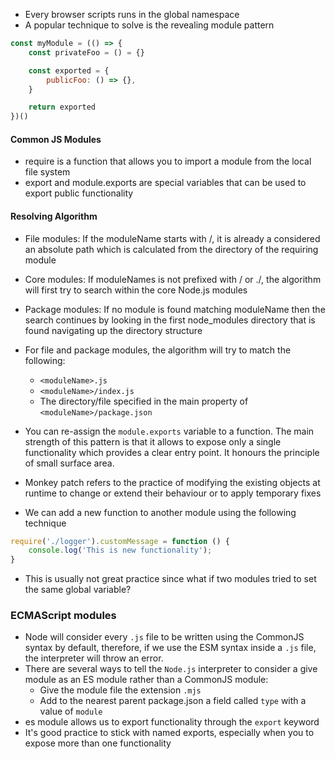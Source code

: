 - Every browser scripts runs in the global namespace
- A popular technique to solve is the revealing module pattern
```javascript
const myModule = (() => {
	const privateFoo = () = {}

	const exported = {
		publicFoo: () => {},
	}

	return exported
})()
```

#### Common JS Modules
- require is a function that allows you to import a module from the local file system
- export and module.exports are special variables that can be used to export public functionality

#### Resolving Algorithm
- File modules: If the moduleName starts with /, it is already a considered an absolute path which is calculated from the directory of the requiring module
- Core modules: If moduleNames is not prefixed with / or ./, the algorithm will first try to search within the core Node.js modules
- Package modules: If no module is found matching moduleName then the search continues by looking in the first node_modules directory that is found navigating up the directory structure
- For file and package modules, the algorithm will try to match the following:
	- `<moduleName>.js`
	- `<moduleName>/index.js`
	- The directory/file specified in the main property of `<moduleName>/package.json`

- You can re-assign the `module.exports` variable to a function. The main strength of this pattern is that it allows to expose only a single functionality which provides a clear entry point. It honours the principle of small surface area.
- Monkey patch refers to the practice of modifying the existing objects at runtime to change or extend their behaviour or to apply temporary fixes
- We can add a new function to another module using the following technique
```javascript
require('./logger').customMessage = function () {
	console.log('This is new functionality');
}
```
- This is usually not great practice since what if two modules tried to set the same global variable?

### ECMAScript modules
- Node will consider every `.js` file to be written using the CommonJS syntax by default, therefore, if we use the ESM syntax  inside a `.js` file, the interpreter will throw an error.
- There are several ways to tell the `Node.js` interpreter to consider a give module as an ES module rather than a CommonJS module:
	- Give the module file the extension `.mjs`
	- Add to the nearest parent package.json a field called `type` with a value of `module`
- es module allows us to export functionality through the `export` keyword
- It's good practice to stick with named exports, especially when you to expose more than one functionality 